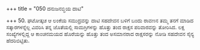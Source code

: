 +++
title = "050 ದನುಜನಬ್ಧಿಯ ದಾಟಿ"

+++
50. ಘಟೋತ್ಕಚ ಆ ಲಂಕೆಯ ಸಮುದ್ರವನ್ನು ದಾಟಿ ಸಹದೇವನ ಬಳಿಗೆ ಬಂದು ರಾವಣನ ತಮ್ಮ ತನಗೆ ಮಾಡಿದ ಸತ್ಕಾರಗಳನ್ನೆಲ್ಲ ವಿವರಿಸಿ ತನ್ನ ಜೊತೆಯಲ್ಲಿ ಸಾಮಗ್ರಿಗಳನ್ನು  ಹೊತ್ತು ತಂದ ರಾಕ್ಷಸ ಪರಿವಾರವನ್ನು ತೋರಿಸಿದ. ಲಕ್ಷ ಸಂಖ್ಯೆಗಳಲ್ಲಿದ್ದ ಆ ಕಾಂಚನಮಯದ ಹೊರೆಯನ್ನು ಹೊತ್ತು ತಂದ ಅಸಮಾನರಾದ ರಾಕ್ಷಸರನ್ನು ನೋಡಿ ಸಹದೇವನ ಸೈನ್ಯ ಹೆದರಿಬಿಟ್ಟಿತು.